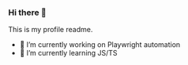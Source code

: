 ### Hi there 👋
This is my profile readme.

- 🔭 I’m currently working on Playwright automation
- 🌱 I’m currently learning JS/TS


